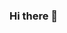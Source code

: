### Hi there 👋

<!--

**Aryanlivi/Aryanlivi** is a ✨ _special_ ✨ repository because its `README.md` (this file) appears on your GitHub profile.
![Snake gif](https://github.com/Aryanlivi/Aryanlivi/blob/main/output/github-contribution-grid-snake.gif)

Here are some ideas to get you started:

- 🔭 I’m currently working on ...
- 🌱 I’m currently learning ...
- 👯 I’m looking to collaborate on ...
- 🤔 I’m looking for help with ...
- 💬 Ask me about ...
- 📫 How to reach me: ...
- 😄 Pronouns: ...
- ⚡ Fun fact: ...
-->
